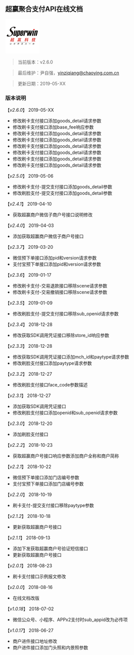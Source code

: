 ## 超赢聚合支付API在线文档

[![超赢科技](/assets/logo.png)](http://pos.cn/ "超赢科技")

> 当前版本：v2.6.0

> 最后维护：尹自强，yinziqiang@chaoying.com.cn

> 更新日期：2019-05-XX

### 版本说明

【*v2.6.0*】 2019-05-XX
* 修改刷卡支付接口添加goods_detail请求参数
* 修改刷卡支付接口添加base_fee响应参数
* 修改刷卡支付接口添加goods_detail请求参数
* 修改刷卡支付接口添加goods_detail请求参数
* 修改刷卡支付接口添加goods_detail请求参数
* 修改刷卡支付接口添加goods_detail请求参数
* 修改刷卡支付接口添加goods_detail请求参数
* 修改刷卡支付接口添加goods_detail请求参数

【*v2.5.0*】 2019-05-06
* 修改刷卡支付-提交支付接口添加goods_detail参数
* 修改刷脸支付-提交支付接口添加goods_detail参数

【*v2.4.1*】 2019-04-10
* 获取超赢商户微信子商户号接口说明修改

【*v2.4.0*】 2019-04-03
* 添加获取超赢商户微信子商户号接口

【*v2.3.7*】 2019-03-20
* 微信预下单接口添加pid和version请求参数
* 支付宝预下单接口添加pid和version请求参数

【*v2.3.6*】 2019-01-17
* 修改刷卡支付-交易退款接口移除scene请求参数
* 修改刷卡支付-交易撤销接口移除scene请求参数

【*v2.3.5*】 2019-01-09
* 修改刷脸支付-提交支付接口移除sub_openid请求参数

【*v2.3.4*】 2018-12-28
* 修改获取SDK调用凭证接口移除store_id响应参数

【*v2.3.3*】 2018-12-28
* 修改获取SDK调用凭证接口添加mch_id和paytype请求参数
* 修改刷脸支付接口添加paytype请求参数

【*v2.3.2*】 2018-12-27
* 修改刷脸支付接口face_code参数描述

【*v2.3.1*】 2018-12-27
* 添加获取SDK调用凭证接口
* 修改刷脸支付接口添加openid和sub_openid请求参数

【*v2.3.0*】 2018-12-20
* 添加刷脸支付接口

【*v2.2.2*】 2018-10-23
* 获取超赢商户号接口响应参数添加商户全称和商户简称

【*v2.2.1*】 2018-10-22
* 微信预下单接口添加门店编号参数
* 支付宝预下单接口添加门店编号参数

【*v2.2.0*】 2018-10-19
* 刷卡支付-提交支付接口移除paytype参数

【*v2.1.2*】 2018-10-18
* 更新获取超赢商户号接口

【*v2.1.1*】 2018-09-13
* 添加下发获取超赢商户号验证短信接口
* 更新获取超赢商户号接口

【*v2.0.1*】 2018-08-23
* 刷卡支付接口示例报文修改

【*v2.0.0*】 2018-08-16
* 在线文档改版

【*v1.0.18*】 2018-07-02
* 微信公众号、小程序、APPx2支付时sub_appid改为必传项

【*v1.0.17*】 2018-06-27
* 商户进件接口地址修改
* 商户进件接口添加门头照和内景照参数
